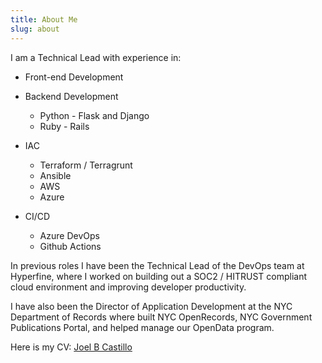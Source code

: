 ```yaml
---
title: About Me
slug: about
---
```

I am a Technical Lead with experience in:

* Front-end Development
* Backend Development 

  * Python - Flask and Django
  * Ruby - Rails
* IAC

  * Terraform / Terragrunt
  * Ansible
  * AWS 
  * Azure
* CI/CD

  * Azure DevOps
  * Github Actions 

In previous roles I have been the Technical Lead of the DevOps team at Hyperfine, where I worked on building out a SOC2 / HITRUST compliant cloud environment and improving developer productivity. 

I have also been the Director of Application Development at the NYC Department of Records where built NYC OpenRecords, NYC Government Publications Portal, and helped manage our OpenData program.

Here is my CV: [Joel B Castillo](https://jbc.dev/static/img/resume-joel-b-castillo-sre-devsecops-no-contact.pdf)